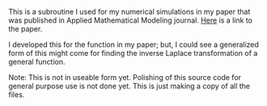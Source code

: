This is a subroutine I used for my numerical simulations in my paper that was published in Applied Mathematical Modeling journal. [Here](http://www.sciencedirect.com/science/article/pii/S0307904X16306229) is a link to the paper.

I developed this for the function in my paper; but, I could see a generalized form of this might come for finding the inverse Laplace transformation of a general function.

Note: This is not in useable form yet. Polishing of this source code for general purpose use is not done yet. This is just making a copy of all the files.
